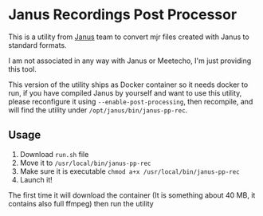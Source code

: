 # Janus Recordings Post Processor

This is a utility from [Janus](https://janus.conf.meetecho.com/) team to convert mjr files created with Janus to standard formats.

I am not associated in any way with Janus or Meetecho, I'm just providing this tool.

This version of the utility ships as Docker container so it needs docker to run, if you have compiled Janus by yourself and want to use this utility,
please reconfigure it using `--enable-post-processing`, then recompile, and will find the utility under `/opt/janus/bin/janus-pp-rec`.

 
## Usage

1. Download `run.sh` file
2. Move it to `/usr/local/bin/janus-pp-rec`
3. Make sure it is executable `chmod a+x /usr/local/bin/janus-pp-rec`
4. Launch it! 

The first time it will download the container (It is something about 40 MB, it contains also full ffmpeg) then run the utility

